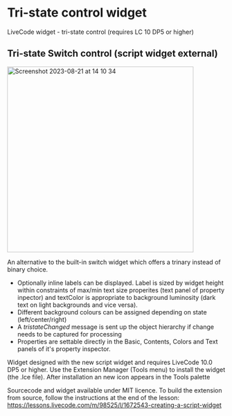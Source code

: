 # Tri-state control widget
LiveCode widget - tri-state control (requires LC 10 DP5 or higher)


## Tri-state Switch control (script widget external)
<img width="430" alt="Screenshot 2023-08-21 at 14 10 34" src="https://github.com/stam66/tristate/assets/5677273/90f57dee-e81e-4d0b-8625-794cf19a9d39">

An alternative to the built-in switch widget which offers a trinary instead of binary choice.
- Optionally inline labels can be displayed. Label is sized by widget height within constraints of max/min text size properites (text panel of property inpector) and textColor is appropriate to background luminosity (dark text on light backgrounds and vice versa).
- Different background colours can be assigned depending on state (left/center/right)
- A _tristateChanged_ message is sent up the object hierarchy if change needs to be captured for processing
- Properties are settable directly in the Basic, Contents, Colors and Text panels of it's property inspector.

Widget designed with the new script widget and requires LiveCode 10.0 DP5 or higher.
Use the Extension Manager (Tools menu) to install the widget (the .lce file). After installation an new icon appears in the Tools palette

Sourcecode and widget available under MIT licence.
To build the extension from source, follow the instructions at the end of the lesson: https://lessons.livecode.com/m/98525/l/1672543-creating-a-script-widget
